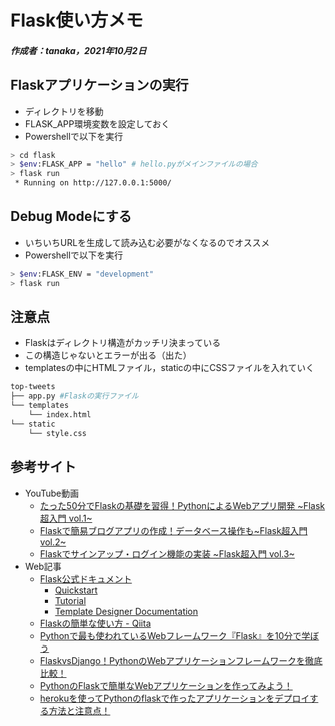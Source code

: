 # Flask使い方メモ
##### 作成者：tanaka，2021年10月2日

## Flaskアプリケーションの実行
- ディレクトリを移動
- FLASK_APP環境変数を設定しておく
- Powershellで以下を実行
```sh
> cd flask
> $env:FLASK_APP = "hello" # hello.pyがメインファイルの場合
> flask run
 * Running on http://127.0.0.1:5000/
```

## Debug Modeにする
- いちいちURLを生成して読み込む必要がなくなるのでオススメ
- Powershellで以下を実行
```sh
> $env:FLASK_ENV = "development"
> flask run
```

## 注意点
- Flaskはディレクトリ構造がカッチリ決まっている
- この構造じゃないとエラーが出る（出た）
- templatesの中にHTMLファイル，staticの中にCSSファイルを入れていく
```sh
top-tweets
├── app.py #Flaskの実行ファイル
└── templates
    └── index.html
└── static
    └── style.css
```

## 参考サイト
- YouTube動画
    - [たった50分でFlaskの基礎を習得！PythonによるWebアプリ開発 ~Flask超入門 vol.1~](https://www.youtube.com/watch?v=bzbrpkbjWe8)
    - [Flaskで簡易ブログアプリの作成！データベース操作も~Flask超入門 vol.2~](https://www.youtube.com/watch?v=mW0_60SRr3s)
    - [Flaskでサインアップ・ログイン機能の実装 ~Flask超入門 vol.3~](https://www.youtube.com/watch?v=Gyy1tzwenc8&t=2457s)
- Web記事
    - [Flask公式ドキュメント](https://flask.palletsprojects.com/en/2.0.x/)
        - [Quickstart](https://flask.palletsprojects.com/en/2.0.x/quickstart/#static-files)
        - [Tutorial](https://flask.palletsprojects.com/en/2.0.x/tutorial/)
        - [Template Designer Documentation](https://jinja.palletsprojects.com/en/3.0.x/templates/)
    - [Flaskの簡単な使い方 - Qiita](https://qiita.com/zaburo/items/5091041a5afb2a7dffc8)
    - [Pythonで最も使われているWebフレームワーク『Flask』を10分で学ぼう](https://news.mynavi.jp/article/zeropython-64/)
    - [FlaskvsDjango！PythonのWebアプリケーションフレームワークを徹底比較！](https://toukei-lab.com/flask-django)
    - [PythonのFlaskで簡単なWebアプリケーションを作ってみよう！](https://toukei-lab.com/python-flask)
    - [herokuを使ってPythonのflaskで作ったアプリケーションをデプロイする方法と注意点！](https://toukei-lab.com/heroku-python)